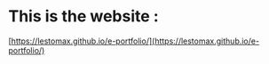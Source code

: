 # This is the website :

[https://lestomax.github.io/e-portfolio/](https://lestomax.github.io/e-portfolio/)
